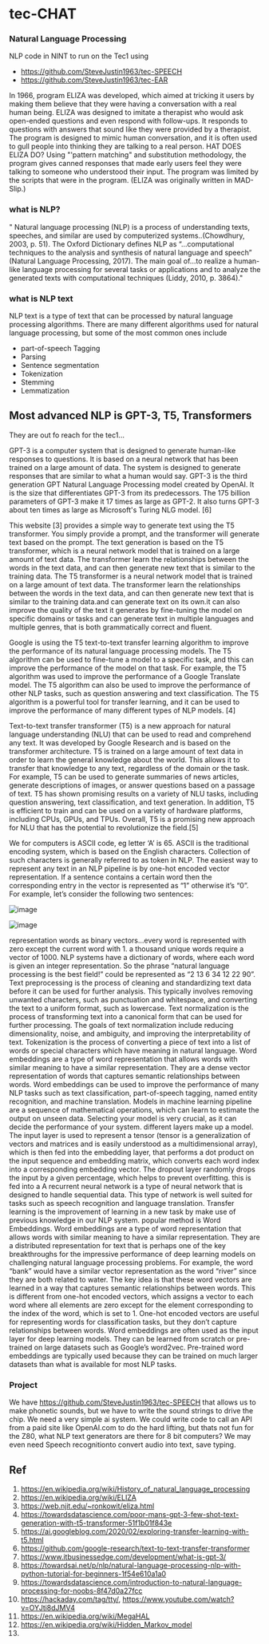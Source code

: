 # tec-CHAT

### Natural Language Processing 

NLP code in NINT to run on the Tec1 using 
- https://github.com/SteveJustin1963/tec-SPEECH
- https://github.com/SteveJustin1963/tec-EAR

In 1966, program ELIZA was developed, which aimed at tricking it users by making them believe that they were having a conversation with a real human being. ELIZA was designed to imitate a therapist who would ask open-ended questions and even respond with follow-ups. It responds to questions with answers that sound like they were provided by a therapist. The program is designed to mimic human conversation, and it is often used to gull people into thinking they are talking to a real person. HAT DOES ELIZA DO? Using "'pattern matching" and substitution methodology, the program gives canned responses that made early users feel they were talking to someone who understood their input. The program was limited by the scripts that were in the program. (ELIZA was originally written in MAD-
Slip.) 


### what is NLP?
" Natural language processing (NLP) is a process of understanding texts, speeches,
and similar are used by computerized systems..(Chowdhury, 2003, p. 51). 
The Oxford Dictionary defines NLP as “...computational techniques to the analysis and synthesis of natural
language and speech” (Natural Language Processing, 2017). 
The main goal of...to realize a human-like language processing for several tasks or applications and to analyze the generated texts with computational techniques (Liddy, 2010, p. 3864)."

### what is NLP text  

NLP text is a type of text that can be processed by natural language processing algorithms. There are many different algorithms used for natural language processing, but some of the most common ones include 
- part-of-speech Tagging
- Parsing
- Sentence segmentation
- Tokenization
- Stemming
- Lemmatization

## Most advanced NLP is GPT-3, T5, Transformers

They are out fo reach for the tec1... 

GPT-3 is a computer system that is designed to generate human-like responses to questions. It is based on a neural network that has been trained on a large amount of data. The system is designed to generate responses that are similar to what a human would say. GPT-3 is the third generation GPT Natural Language Processing model created by OpenAI. It is the size that differentiates GPT-3 from its predecessors. The 175 billion parameters of GPT-3 make it 17 times as large as GPT-2. It also turns GPT-3 about ten times as large as Microsoft's Turing NLG model. [6]

This website [3] provides a simple way to generate text using the T5 transformer. You simply provide a prompt, and the transformer will generate text based on the prompt. The text generation is based on the T5 transformer, which is a neural network model that is trained on a large amount of text data. The transformer learn the relationships between the words in the text data, and can then generate new text that is similar to the training data. The T5 transformer is a neural network model that is trained on a large amount of text data. The transformer learn the relationships between the words in the text data, and can then generate new text that is similar to the training data.and can generate text on its own.it can also improve the quality of the text it generates by fine-tuning the model on specific domains or tasks and can generate text in multiple languages and multiple genres, that is both grammatically correct and fluent. 

Google is using the T5 text-to-text transfer learning algorithm to improve the performance of its natural language processing models. The T5 algorithm can be used to fine-tune a model to a specific task, and this can improve the performance of the model on that task. For example, the T5 algorithm was used to improve the performance of a Google Translate model. The T5 algorithm can also be used to improve the performance of other NLP tasks, such as question answering and text classification. The T5 algorithm is a powerful tool for transfer learning, and it can be used to improve the performance of many different types of NLP models. [4]

Text-to-text transfer transformer (T5) is a new approach for natural language understanding (NLU) that can be used to read and comprehend any text. It was developed by Google Research and is based on the transformer architecture. T5 is trained on a large amount of text data in order to learn the general knowledge about the world. This allows it to transfer that knowledge to any text, regardless of the domain or the task. For example, T5 can be used to generate summaries of news articles, generate descriptions of images, or answer questions based on a passage of text. T5 has shown promising results on a variety of NLU tasks, including question answering, text classification, and text generation. In addition, T5 is efficient to train and can be used on a variety of hardware platforms, including CPUs, GPUs, and TPUs. Overall, T5 is a promising new approach for NLU that has the potential to revolutionize the field.[5]


We for computers is ASCII code, eg letter ‘A’ is 65. ASCII is the traditional encoding system, which is based on the English characters. Collection of such characters is generally referred to as token in NLP. The easiest way to represent any text in an NLP pipeline is by one-hot encoded vector representation. If a sentence contains a certain word then the corresponding entry in the vector is represented as “1” otherwise it’s “0”. For example, let’s consider the following two sentences:

![image](https://user-images.githubusercontent.com/58069246/167066937-d52dd4c2-fe07-49ce-ab7c-95c7e7eec14f.png)

![image](https://user-images.githubusercontent.com/58069246/167066963-46192da6-9aa4-4ae1-8d7c-055b1a86fdaa.png)

representation words as binary vectors...every word is represented with zero except the current word with 1. a thousand unique words require a vector of 1000. NLP systems have a dictionary of words, where each word is given an integer representation. So the phrase “natural language processing is the best field!” could be represented as “2 13 6 34 12 22 90”. Text preprocessing is the process of cleaning and standardizing text data before it can be used for further analysis. This typically involves removing unwanted characters, such as punctuation and whitespace, and converting the text to a uniform format, such as lowercase. Text normalization is the process of transforming text into a canonical form that can be used for further processing. The goals of text normalization include reducing dimensionality, noise, and ambiguity, and improving the interpretability of text. Tokenization is the process of converting a piece of text into a list of words or special characters which have meaning in natural language. Word embeddings are a type of word representation that allows words with similar meaning to have a similar representation. They are a dense vector representation of words that captures semantic relationships between words. Word embeddings can be used to improve the performance of many NLP tasks such as text classification, part-of-speech tagging, named entity recognition, and machine translation. Models in machine learning pipeline are a sequence of mathematical operations, which can learn to estimate the output on unseen data.
Selecting your model is very crucial, as it can decide the performance of your system. different layers make up a model. The input layer is used to represent  a tensor (tensor is a generalization of vectors and matrices and is easily understood as a multidimensional array), which is then fed into the embedding layer,  that performs a dot product on the input sequence and embedding matrix, which converts each word index into a corresponding embedding vector. The dropout layer randomly drops the input by a given percentage, which helps to prevent overfitting. this is fed into a A recurrent neural network is a type of neural network that is designed to handle sequential data. This type of network is well suited for tasks such as speech recognition and language translation.
Transfer learning is the improvement of learning in a new task by make use of previous knowledge in our NLP system. popular method is Word Embeddings.
Word embeddings are a type of word representation that allows words with similar meaning to have a similar representation.
They are a distributed representation for text that is perhaps one of the key breakthroughs for the impressive performance of deep learning models on challenging natural language processing problems.
For example, the word “bank” would have a similar vector representation as the word “river” since they are both related to water.
The key idea is that these word vectors are learned in a way that captures semantic relationships between words.
This is different from one-hot encoded vectors, which assigns a vector to each word where all elements are zero except for the element corresponding to the index of the word, which is set to 1.
One-hot encoded vectors are useful for representing words for classification tasks, but they don’t capture relationships between words.
Word embeddings are often used as the input layer for deep learning models.
They can be learned from scratch or pre-trained on large datasets such as Google’s word2vec.
Pre-trained word embeddings are typically used because they can be trained on much larger datasets than what is available for most NLP tasks. 

### Project

We have https://github.com/SteveJustin1963/tec-SPEECH that allows us to make phonetic sounds, but we have to write the sound strings to drive the chip. We need a very simple ai system. We could write code to call an API from a paid site like OpenAI.com to do the hard lifting, but thats not fun for the Z80, what NLP text generators are there for 8 bit computers?  We may even need Speech recognitionto convert audio into text, save typing.


## Ref 
1. https://en.wikipedia.org/wiki/History_of_natural_language_processing
2. https://en.wikipedia.org/wiki/ELIZA
3. https://web.njit.edu/~ronkowit/eliza.html
4. https://towardsdatascience.com/poor-mans-gpt-3-few-shot-text-generation-with-t5-transformer-51f1b01f843e
5. https://ai.googleblog.com/2020/02/exploring-transfer-learning-with-t5.html
6. https://github.com/google-research/text-to-text-transfer-transformer
7. https://www.itbusinessedge.com/development/what-is-gpt-3/
8. https://towardsai.net/p/nlp/natural-language-processing-nlp-with-python-tutorial-for-beginners-1f54e610a1a0
9. https://towardsdatascience.com/introduction-to-natural-language-processing-for-noobs-8f47d0a27fcc
10. https://hackaday.com/tag/tty/, https://www.youtube.com/watch?v=OYJti8dJMV4
11. https://en.wikipedia.org/wiki/MegaHAL
12. https://en.wikipedia.org/wiki/Hidden_Markov_model
13. 






